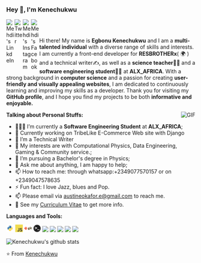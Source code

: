 ### Hey 👋, I'm Kenechukwu

<a href="https://www.linkedin.com/in/kenechukwu-egbonu-640748230/">
  <img align="left" alt="Mehdi's LinkdeIn" width="22px" src="https://cdn.jsdelivr.net/npm/simple-icons@v3/icons/linkedin.svg" />
</a>
<a href="https://twitter.com/Kenechi__">
  <img align="left" alt="Twitter" width="22px" src="https://cdn.jsdelivr.net/npm/simple-icons@3.1.0/icons/twitter.svg" />
</a>
<a href="https://www.instagram.com/egbonu_kenechukwu/">
  <img align="left" alt="Mehdi's Instagram" width="22px" src="https://cdn.jsdelivr.net/npm/simple-icons@v3/icons/instagram.svg" />
</a>
<a href="https://web.facebook.com/julys.august/">
  <img align="left" alt="Mehdi's Facebook" width="22px" src="https://cdn.jsdelivr.net/npm/simple-icons@v3/icons/facebook.svg" />
</a>

<br />
<br />

Hi there! My name is **Egbonu Kenechukwu** and I am a **multi-talented individual** with a diverse range of skills and interests. I am currently a front-end developer for **RESBROTHERx**( 🌍 ) and a technical writer✍, as well as a **science teacher👨‍🔬** and a **software engineering student👨‍💻** at **ALX_AFRICA**. With a strong background in **computer science** and a passion for creating **user-friendly and visually appealing websites**, I am dedicated to continuously learning and improving my skills as a developer. Thank you for visiting my **GitHub profile**, and I hope you find my projects to be both **informative and enjoyable.**

  <img align="right" alt="GIF" src="https://i.pinimg.com/originals/e4/26/70/e426702edf874b181aced1e2fa5c6cde.gif" />

**Talking about Personal Stuffs:**

- 👨🏽‍💻 I’m currently a **Software Engineering Student** at **ALX_AFRICA**;
- 🔭 Currently working on TribeLike E-Commerce Web site with Django
- 🌱 I’m a Technical Writer
- 🤔 My interests are with Computational Physics, Data Engineering, Gaming & Community service.;
- 💼 I’m pursuing a Bachelor's degree in Physics;
- 💬 Ask me about anything, I am happy to help;
- 📫 How to reach me: through whatsapp:+2349077570157 or on +2349047578635
- ⚡ Fun fact: I love Jazz, blues and Pop.
- 📫 Please email via austineokafor.e@gmail.com to reach me.
- 📝 See my [Curriculum Vitae](https://docs.google.com/document/d/1QZtcsAsQSuioILJIIvU0C0pcrRCr8R3_/edit?usp=share_link&ouid=102002526729328221110&rtpof=true&sd=true) to get more info.


**Languages and Tools:**  

<code><img height="20" src="https://raw.githubusercontent.com/github/explore/80688e429a7d4ef2fca1e82350fe8e3517d3494d/topics/python/python.png"></code>
<code><img height="20" src="https://raw.githubusercontent.com/github/explore/80688e429a7d4ef2fca1e82350fe8e3517d3494d/topics/javascript/javascript.png"></code>
<code><img height="20" src="https://raw.githubusercontent.com/github/explore/80688e429a7d4ef2fca1e82350fe8e3517d3494d/topics/git/git.png"></code>
<code><img height="20" src="https://raw.githubusercontent.com/github/explore/80688e429a7d4ef2fca1e82350fe8e3517d3494d/topics/terminal/terminal.png"></code>
<img src="https://img.shields.io/badge/-MongoDB-4DB33D?style=flat&logo=mongodb&logoColor=FFFFFF">
<img src="https://img.shields.io/badge/-Bootstrap-563D7C?style=flat&logo=bootstrap&logoColor=white">
<img src="http://img.shields.io/badge/-Git-F1502F?style=flat&logo=git&logoColor=FFFFFF">
<img src="http://img.shields.io/badge/-Github-000000?style=flat&logo=github&logoColor=FFFFFF">
<img src="http://img.shields.io/badge/-VS%20Code-007ACC?style=flat&logo=visual%20studio%20code&logoColor=white">

![Kenechukwu's github stats](https://github-readme-stats.vercel.app/api?username=anonWilder&show_icons=true&hide_border=true)

⭐️ From [Kenechukwu](https://github.com/anonWilder)
